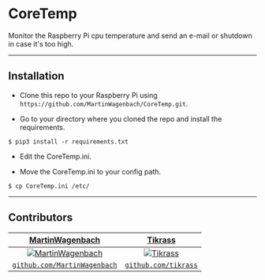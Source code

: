 # CoreTemp

Monitor the Raspberry Pi cpu temperature and send an e-mail or shutdown in case it's too high.

---

## Installation

- Clone this repo to your Raspberry Pi using `https://github.com/MartinWagenbach/CoreTemp.git`.

- Go to your directory where you cloned the repo and install the requirements.

```shell
$ pip3 install -r requirements.txt
```

- Edit the CoreTemp.ini.

- Move the CoreTemp.ini to your config path.

```shell
$ cp CoreTemp.ini /etc/
```

---

## Contributors

| <a href="https://github.com/MartinWagenbach" target="_blank">**MartinWagenbach**</a> | <a href="https://github.com/tikrass" target="_blank">**Tikrass**</a> |
| :---: |:---:|
| [![MartinWagenbach](https://avatars3.githubusercontent.com/u/65785896?v=3&s=200)](https://github.com/MartinWagenbach)    | [![Tikrass](https://avatars1.githubusercontent.com/u/641293?v=3&s=200)](https://github.com/tikrass)  |
| <a href="https://github.com/MartinWagenbach" target="_blank">`github.com/MartinWagenbach`</a> | <a href="https://github.com/tikrass" target="_blank">`github.com/tikrass`</a> |
